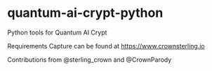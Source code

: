 # quantum-ai-crypt-python
Python tools for Quantum AI Crypt

Requirements Capture can be found at https://www.crownsterling.io

Contributions from @sterling_crown and @CrownParody